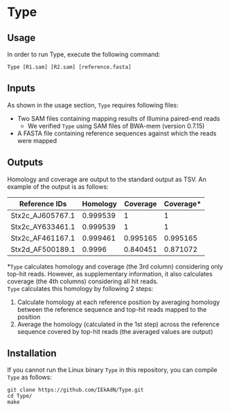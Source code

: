 # Type
## Usage
In order to run Type, execute the following command:  

```
Type [R1.sam] [R2.sam] [reference.fasta]
```

## Inputs
As shown in the usage section, `Type` requires following files:
* Two SAM files containing mapping results of Illumina paired-end reads
  * We verified `Type` using SAM files of BWA-mem (version 0.7.15)
* A FASTA file containing reference sequences against which the reads were mapped

## Outputs
Homology and coverage are output to the standard output as TSV. An example of the output is as follows:  

|  Reference IDs  |  Homology  |  Coverage  |  Coverage*  |
| ---- | ---- | ---- | ---- |
|  Stx2c_AJ605767.1  |  0.999539  |  1  |  1  |
|  Stx2c_AY633461.1  |  0.999539  |  1  |  1  |
|  Stx2c_AF461167.1  |  0.999461  |  0.995165  |  0.995165  |
|  Stx2d_AF500189.1  |  0.9996  |  0.840451  |  0.871072  |

*`Type` calculates homology and coverage (the 3rd column) considering only top-hit reads. However, as supplementary information, it also calculates coverage (the 4th columns) considering all hit reads.  
`Type` calculates this homology by following 2 steps:  
1. Calculate homology at each reference position by averaging homology between the reference sequence and top-hit reads mapped to the position
1. Average the homology (calculated in the 1st step) across the reference sequence covered by top-hit reads (the averaged values are output)

## Installation
If you cannot run the Linux binary `Type` in this repository, you can compile `Type` as follows:

```
git clone https://github.com/IEkAdN/Type.git
cd Type/
make
```
